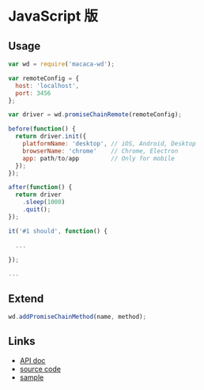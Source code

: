 # JavaScript 版

## Usage

```javascript
var wd = require('macaca-wd');

var remoteConfig = {
  host: 'localhost',
  port: 3456
};

var driver = wd.promiseChainRemote(remoteConfig);

before(function() {
  return driver.init({
    platformName: 'desktop', // iOS, Android, Desktop
    browserName: 'chrome'    // Chrome, Electron
    app: path/to/app         // Only for mobile
  });
});

after(function() {
  return driver
    .sleep(1000)
    .quit();
});

it('#1 should', function() {

  ...

});

...
```

## Extend

```javascript
wd.addPromiseChainMethod(name, method);
```

## Links

- [API doc](//macacajs.github.io/macaca-wd)
- [source code](//github.com/macacajs/macaca-wd)
- [sample](//github.com/macacajs/macaca-test-sample)
